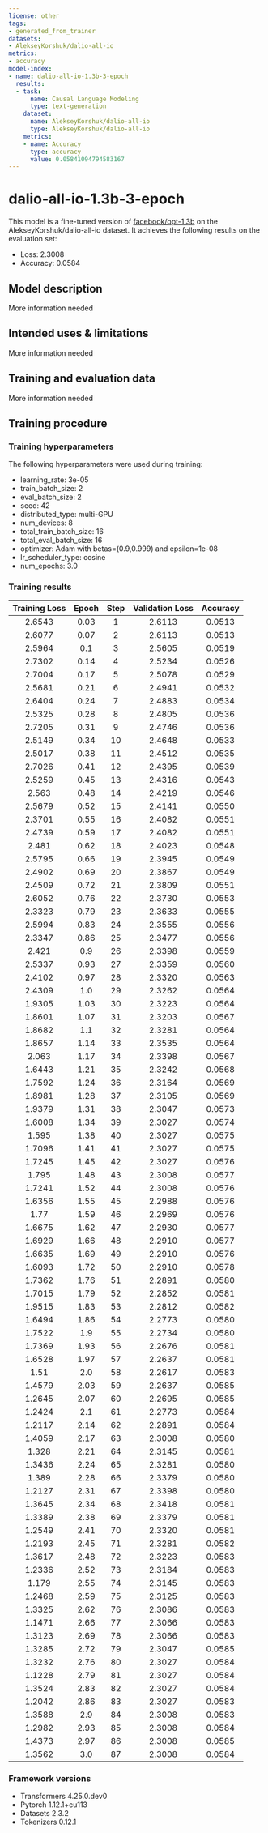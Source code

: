 ```yaml
---
license: other
tags:
- generated_from_trainer
datasets:
- AlekseyKorshuk/dalio-all-io
metrics:
- accuracy
model-index:
- name: dalio-all-io-1.3b-3-epoch
  results:
  - task:
      name: Causal Language Modeling
      type: text-generation
    dataset:
      name: AlekseyKorshuk/dalio-all-io
      type: AlekseyKorshuk/dalio-all-io
    metrics:
    - name: Accuracy
      type: accuracy
      value: 0.05841094794583167
---
```


<!-- This model card has been generated automatically according to the information the Trainer had access to. You
should probably proofread and complete it, then remove this comment. -->

# dalio-all-io-1.3b-3-epoch

This model is a fine-tuned version of [facebook/opt-1.3b](https://huggingface.co/facebook/opt-1.3b) on the AlekseyKorshuk/dalio-all-io dataset.
It achieves the following results on the evaluation set:
- Loss: 2.3008
- Accuracy: 0.0584

## Model description

More information needed

## Intended uses & limitations

More information needed

## Training and evaluation data

More information needed

## Training procedure

### Training hyperparameters

The following hyperparameters were used during training:
- learning_rate: 3e-05
- train_batch_size: 2
- eval_batch_size: 2
- seed: 42
- distributed_type: multi-GPU
- num_devices: 8
- total_train_batch_size: 16
- total_eval_batch_size: 16
- optimizer: Adam with betas=(0.9,0.999) and epsilon=1e-08
- lr_scheduler_type: cosine
- num_epochs: 3.0

### Training results

| Training Loss | Epoch | Step | Validation Loss | Accuracy |
|:-------------:|:-----:|:----:|:---------------:|:--------:|
| 2.6543        | 0.03  | 1    | 2.6113          | 0.0513   |
| 2.6077        | 0.07  | 2    | 2.6113          | 0.0513   |
| 2.5964        | 0.1   | 3    | 2.5605          | 0.0519   |
| 2.7302        | 0.14  | 4    | 2.5234          | 0.0526   |
| 2.7004        | 0.17  | 5    | 2.5078          | 0.0529   |
| 2.5681        | 0.21  | 6    | 2.4941          | 0.0532   |
| 2.6404        | 0.24  | 7    | 2.4883          | 0.0534   |
| 2.5325        | 0.28  | 8    | 2.4805          | 0.0536   |
| 2.7205        | 0.31  | 9    | 2.4746          | 0.0536   |
| 2.5149        | 0.34  | 10   | 2.4648          | 0.0533   |
| 2.5017        | 0.38  | 11   | 2.4512          | 0.0535   |
| 2.7026        | 0.41  | 12   | 2.4395          | 0.0539   |
| 2.5259        | 0.45  | 13   | 2.4316          | 0.0543   |
| 2.563         | 0.48  | 14   | 2.4219          | 0.0546   |
| 2.5679        | 0.52  | 15   | 2.4141          | 0.0550   |
| 2.3701        | 0.55  | 16   | 2.4082          | 0.0551   |
| 2.4739        | 0.59  | 17   | 2.4082          | 0.0551   |
| 2.481         | 0.62  | 18   | 2.4023          | 0.0548   |
| 2.5795        | 0.66  | 19   | 2.3945          | 0.0549   |
| 2.4902        | 0.69  | 20   | 2.3867          | 0.0549   |
| 2.4509        | 0.72  | 21   | 2.3809          | 0.0551   |
| 2.6052        | 0.76  | 22   | 2.3730          | 0.0553   |
| 2.3323        | 0.79  | 23   | 2.3633          | 0.0555   |
| 2.5994        | 0.83  | 24   | 2.3555          | 0.0556   |
| 2.3347        | 0.86  | 25   | 2.3477          | 0.0556   |
| 2.421         | 0.9   | 26   | 2.3398          | 0.0559   |
| 2.5337        | 0.93  | 27   | 2.3359          | 0.0560   |
| 2.4102        | 0.97  | 28   | 2.3320          | 0.0563   |
| 2.4309        | 1.0   | 29   | 2.3262          | 0.0564   |
| 1.9305        | 1.03  | 30   | 2.3223          | 0.0564   |
| 1.8601        | 1.07  | 31   | 2.3203          | 0.0567   |
| 1.8682        | 1.1   | 32   | 2.3281          | 0.0564   |
| 1.8657        | 1.14  | 33   | 2.3535          | 0.0564   |
| 2.063         | 1.17  | 34   | 2.3398          | 0.0567   |
| 1.6443        | 1.21  | 35   | 2.3242          | 0.0568   |
| 1.7592        | 1.24  | 36   | 2.3164          | 0.0569   |
| 1.8981        | 1.28  | 37   | 2.3105          | 0.0569   |
| 1.9379        | 1.31  | 38   | 2.3047          | 0.0573   |
| 1.6008        | 1.34  | 39   | 2.3027          | 0.0574   |
| 1.595         | 1.38  | 40   | 2.3027          | 0.0575   |
| 1.7096        | 1.41  | 41   | 2.3027          | 0.0575   |
| 1.7245        | 1.45  | 42   | 2.3027          | 0.0576   |
| 1.795         | 1.48  | 43   | 2.3008          | 0.0577   |
| 1.7241        | 1.52  | 44   | 2.3008          | 0.0576   |
| 1.6356        | 1.55  | 45   | 2.2988          | 0.0576   |
| 1.77          | 1.59  | 46   | 2.2969          | 0.0576   |
| 1.6675        | 1.62  | 47   | 2.2930          | 0.0577   |
| 1.6929        | 1.66  | 48   | 2.2910          | 0.0577   |
| 1.6635        | 1.69  | 49   | 2.2910          | 0.0576   |
| 1.6093        | 1.72  | 50   | 2.2910          | 0.0578   |
| 1.7362        | 1.76  | 51   | 2.2891          | 0.0580   |
| 1.7015        | 1.79  | 52   | 2.2852          | 0.0581   |
| 1.9515        | 1.83  | 53   | 2.2812          | 0.0582   |
| 1.6494        | 1.86  | 54   | 2.2773          | 0.0580   |
| 1.7522        | 1.9   | 55   | 2.2734          | 0.0580   |
| 1.7369        | 1.93  | 56   | 2.2676          | 0.0581   |
| 1.6528        | 1.97  | 57   | 2.2637          | 0.0581   |
| 1.51          | 2.0   | 58   | 2.2617          | 0.0583   |
| 1.4579        | 2.03  | 59   | 2.2637          | 0.0585   |
| 1.2645        | 2.07  | 60   | 2.2695          | 0.0585   |
| 1.2424        | 2.1   | 61   | 2.2773          | 0.0584   |
| 1.2117        | 2.14  | 62   | 2.2891          | 0.0584   |
| 1.4059        | 2.17  | 63   | 2.3008          | 0.0580   |
| 1.328         | 2.21  | 64   | 2.3145          | 0.0581   |
| 1.3436        | 2.24  | 65   | 2.3281          | 0.0580   |
| 1.389         | 2.28  | 66   | 2.3379          | 0.0580   |
| 1.2127        | 2.31  | 67   | 2.3398          | 0.0580   |
| 1.3645        | 2.34  | 68   | 2.3418          | 0.0581   |
| 1.3389        | 2.38  | 69   | 2.3379          | 0.0581   |
| 1.2549        | 2.41  | 70   | 2.3320          | 0.0581   |
| 1.2193        | 2.45  | 71   | 2.3281          | 0.0582   |
| 1.3617        | 2.48  | 72   | 2.3223          | 0.0583   |
| 1.2336        | 2.52  | 73   | 2.3184          | 0.0583   |
| 1.179         | 2.55  | 74   | 2.3145          | 0.0583   |
| 1.2468        | 2.59  | 75   | 2.3125          | 0.0583   |
| 1.3325        | 2.62  | 76   | 2.3086          | 0.0583   |
| 1.1471        | 2.66  | 77   | 2.3066          | 0.0583   |
| 1.3123        | 2.69  | 78   | 2.3066          | 0.0583   |
| 1.3285        | 2.72  | 79   | 2.3047          | 0.0585   |
| 1.3232        | 2.76  | 80   | 2.3027          | 0.0584   |
| 1.1228        | 2.79  | 81   | 2.3027          | 0.0584   |
| 1.3524        | 2.83  | 82   | 2.3027          | 0.0584   |
| 1.2042        | 2.86  | 83   | 2.3027          | 0.0583   |
| 1.3588        | 2.9   | 84   | 2.3008          | 0.0583   |
| 1.2982        | 2.93  | 85   | 2.3008          | 0.0584   |
| 1.4373        | 2.97  | 86   | 2.3008          | 0.0585   |
| 1.3562        | 3.0   | 87   | 2.3008          | 0.0584   |


### Framework versions

- Transformers 4.25.0.dev0
- Pytorch 1.12.1+cu113
- Datasets 2.3.2
- Tokenizers 0.12.1
